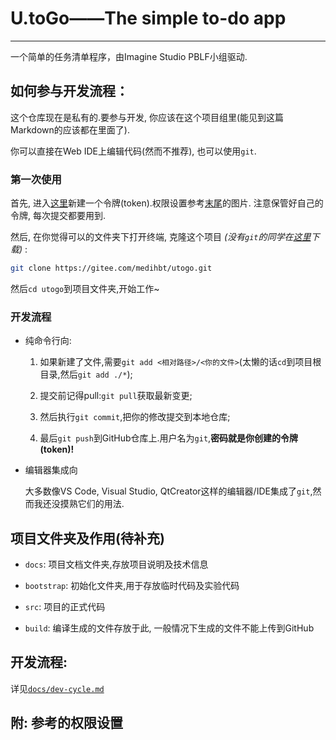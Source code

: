 # U.toGo——The simple to-do app

---

一个简单的任务清单程序，由Imagine Studio PBLF小组驱动.

## 如何参与开发流程：

这个仓库现在是私有的.要参与开发, 你应该在这个项目组里(能见到这篇Markdown的应该都在里面了).

你可以直接在Web IDE上编辑代码(然而不推荐), 也可以使用`git`.

### 第一次使用

首先, 进入[这里](https://github.com/settings/tokens?type=beta)新建一个令牌(token).权限设置参考<a href="#permission">末尾</a>的图片. 注意保管好自己的令牌, 每次提交都要用到.

然后, 在你觉得可以的文件夹下打开终端, 克隆这个项目 *(没有`git`的同学在[这里](https://git-scm.com/download/win)下载)* :

```bash
git clone https://gitee.com/medihbt/utogo.git
```

然后`cd utogo`到项目文件夹,开始工作~

### 开发流程

- 纯命令行向:
  
  1. 如果新建了文件,需要`git add <相对路径>/<你的文件>`(太懒的话`cd`到项目根目录,然后`git add ./*`);
    
  2. 提交前记得pull:`git pull`获取最新变更;
    
  3. 然后执行`git commit`,把你的修改提交到本地仓库;
    
  4. 最后`git push`到GitHub仓库上.用户名为`git`,**密码就是你创建的令牌(token)!**
    
- 编辑器集成向
  
  大多数像VS Code, Visual Studio, QtCreator这样的编辑器/IDE集成了`git`,然而我还没摸熟它们的用法.
  

## 项目文件夹及作用(待补充)

- `docs`: 项目文档文件夹,存放项目说明及技术信息
  
- `bootstrap`: 初始化文件夹,用于存放临时代码及实验代码
  
- `src`: 项目的正式代码
  
- `build`: 编译生成的文件存放于此, 一般情况下生成的文件不能上传到GitHub
  

## 开发流程:

详见[`docs/dev-cycle.md`](docs/dev-cycle.md)

## <a id="permission">附: 参考的权限设置</a>